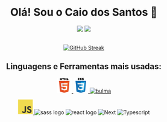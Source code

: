 <h1 align="center">Olá! Sou o Caio dos Santos 👋</h1>

<div align="center"> 
  <a href = "mailto:caiossantos4321@gmail.com"><img src="https://img.shields.io/badge/-Gmail-%23333?style=for-the-badge&logo=gmail&logoColor=white" target="_blank"></a>
  <a href="https://www.linkedin.com/in/caio-dos-santos-oliveira-123027228" target="_blank"><img src="https://img.shields.io/badge/-LinkedIn-%230077B5?style=for-the-badge&logo=linkedin&logoColor=white" target="_blank"></a> 
  
</div>
<br>
<div align="center">

[![GitHub Streak](https://streak-stats.demolab.com?user=CaioSantos00&theme=tokyonight&border_radius=5&locale=pt_BR&date_format=j%20M%5B%20Y%5D)](https://git.io/streak-stats)


</div>

<div align="center">
<h2>Linguagens e Ferramentas mais usadas:</h2>

<a href="https://www.w3.org/html/" target="_blank" rel="noreferrer"> <img src="https://raw.githubusercontent.com/devicons/devicon/master/icons/html5/html5-original-wordmark.svg" alt="html5" width="40" height="40"/> </a>
<a href="https://www.w3schools.com/css/" target="_blank" rel="noreferrer"> <img src="https://raw.githubusercontent.com/devicons/devicon/master/icons/css3/css3-original-wordmark.svg" alt="css3" width="40" height="40"/> </a>
 <a href="https://bulma.io/" target="_blank" rel="noreferrer"> <img src="https://raw.githubusercontent.com/gilbarbara/logos/804dc257b59e144eaca5bc6ffd16949752c6f789/logos/bulma.svg" alt="bulma" width="40" height="40"/> </a>

<a href="https://developer.mozilla.org/en-US/docs/Web/JavaScript" target="_blank" rel="noreferrer"> <img src="https://raw.githubusercontent.com/devicons/devicon/master/icons/javascript/javascript-original.svg" alt="javascript" width="40" height="40"/> </a>
  <img src="https://cdn.jsdelivr.net/gh/devicons/devicon/icons/sass/sass-original.svg" height="40" alt="sass logo"  />
  <img src="https://upload.wikimedia.org/wikipedia/commons/thumb/a/a7/React-icon.svg/2300px-React-icon.svg.png" height="40" alt="react logo"  />
  <img src="https://external-preview.redd.it/using-server-actions-to-call-external-apis-v0-MuEOlgtvQK_mgrDAPYeiWV_pmoe6ZOz2HsIg7wgs-tc.jpg?auto=webp&s=0e60718df72aec55f7e2a23363d725bb032a626c" height="40" alt="Next"/>
  <img src="https://upload.wikimedia.org/wikipedia/commons/thumb/4/4c/Typescript_logo_2020.svg/2048px-Typescript_logo_2020.svg.png" height="40" alt="Typescript" />
  
</div>
